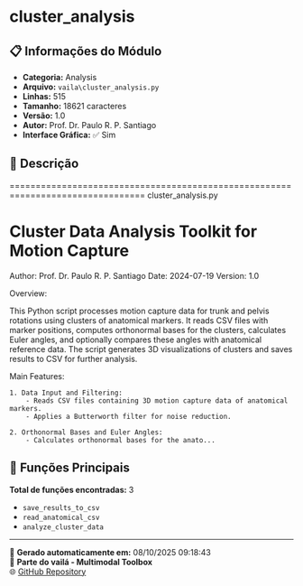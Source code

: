 # cluster_analysis

## 📋 Informações do Módulo

- **Categoria:** Analysis
- **Arquivo:** `vaila\cluster_analysis.py`
- **Linhas:** 515
- **Tamanho:** 18621 caracteres
- **Versão:** 1.0
- **Autor:** Prof. Dr. Paulo R. P. Santiago
- **Interface Gráfica:** ✅ Sim

## 📖 Descrição


================================================================================
cluster_analysis.py

Cluster Data Analysis Toolkit for Motion Capture
================================================================================
Author: Prof. Dr. Paulo R. P. Santiago
Date: 2024-07-19
Version: 1.0

Overview:

This Python script processes motion capture data for trunk and pelvis rotations using clusters of anatomical markers. It reads CSV files with marker positions, computes orthonormal bases for the clusters, calculates Euler angles, and optionally compares these angles with anatomical reference data. The script generates 3D visualizations of clusters and saves results to CSV for further analysis.

Main Features:

    1. Data Input and Filtering:
        - Reads CSV files containing 3D motion capture data of anatomical markers.
        - Applies a Butterworth filter for noise reduction.

    2. Orthonormal Bases and Euler Angles:
        - Calculates orthonormal bases for the anato...

## 🔧 Funções Principais

**Total de funções encontradas:** 3

- `save_results_to_csv`
- `read_anatomical_csv`
- `analyze_cluster_data`




---

📅 **Gerado automaticamente em:** 08/10/2025 09:18:43  
🔗 **Parte do vailá - Multimodal Toolbox**  
🌐 [GitHub Repository](https://github.com/vaila-multimodaltoolbox/vaila)
